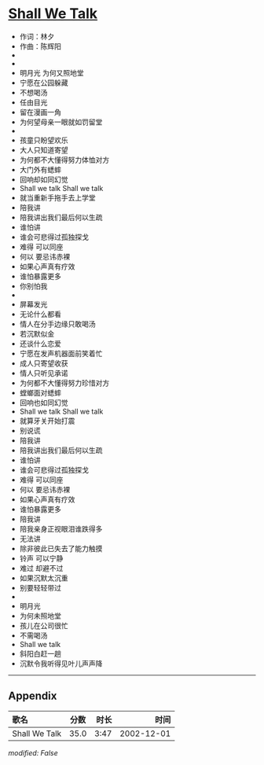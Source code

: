 # [Shall We Talk](https://music.163.com/song?id=66961)

* 作词：林夕
* 作曲：陈辉阳
*
*
* 明月光 为何又照地堂
* 宁愿在公园躲藏
* 不想喝汤
* 任由目光
* 留在漫画一角
* 为何望母亲一眼就如罚留堂
* 
* 孩童只盼望欢乐
* 大人只知道寄望
* 为何都不大懂得努力体恤对方
* 大门外有蟋蟀
* 回响却如同幻觉
* Shall we talk Shall we talk
* 就当重新手拖手去上学堂
* 陪我讲
* 陪我讲出我们最后何以生疏
* 谁怕讲
* 谁会可悲得过孤独探戈
* 难得 可以同座
* 何以 要忌讳赤裸
* 如果心声真有疗效
* 谁怕暴露更多
* 你别怕我
* 
* 屏幕发光
* 无论什么都看
* 情人在分手边缘只敢喝汤
* 若沉默似金
* 还谈什么恋爱
* 宁愿在发声机器面前笑着忙
* 成人只寄望收获
* 情人只听见承诺
* 为何都不大懂得努力珍惜对方
* 螳螂面对蟋蟀
* 回响也如同幻觉
* Shall we talk Shall we talk
* 就算牙关开始打震
* 别说谎
* 陪我讲
* 陪我讲出我们最后何以生疏
* 谁怕讲
* 谁会可悲得过孤独探戈
* 难得 可以同座
* 何以 要忌讳赤裸
* 如果心声真有疗效
* 谁怕暴露更多
* 陪我讲
* 陪我亲身正视眼泪谁跌得多
* 无法讲
* 除非彼此已失去了能力触摸
* 铃声 可以宁静
* 难过 却避不过
* 如果沉默太沉重
* 别要轻轻带过
* 
* 明月光
* 为何未照地堂
* 孩儿在公司很忙
* 不需喝汤
* Shall we talk
* 斜阳白赶一趟
* 沉默令我听得见叶儿声声降


---

## Appendix

|歌名|分数|时长|时间|
|:---|:---:|---:|---:|
|Shall We Talk|35.0|3:47|2002-12-01

*modified: False*